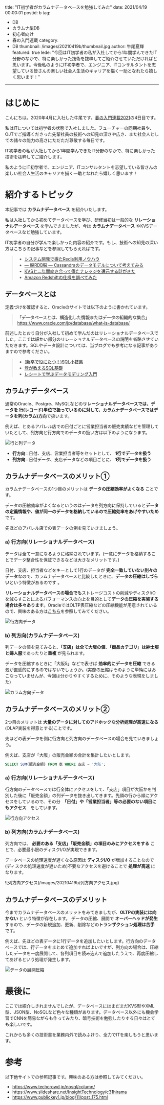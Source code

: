 title: "IT初学者がカラムナデータベースを勉強してみた"
date: 2021/04/19 00:00:01
postid: b
tag:
  - DB
  - カラムナ型DB
  - 初心者向け
  - 春の入門連載
category:
  - DB
thumbnail: /images/20210419b/thumbnail.jpg
author: 牛尾夏輝
featured: true
lede: "今回はIT初学者の私が入社してから1年間学んできたIT分野のなかで、特に楽しかった技術を抜粋してご紹介させていただければと思います。今後私のようにIT初学者で、エンジニア、ITコンサルタントを志望している皆さんの楽しい社会人生活のキャリアを描く一助となれたら嬉しく思います！"
---
# はじめに
こんにちは。2020年4月に入社した牛尾です。[春の入門連載2021](/articles/20210414a/)の4日目です。

私はITについては初学者の状態で入社しました。フューチャーの同期社員や、OJTでご指導くださった先輩社員の技術への知見の深さや広さ、また社会人としての諸々の能力の高さにただただ尊敬する毎日です。

IT初学者の私が入社してから1年間学んできたIT分野のなかで、特に楽しかった技術を抜粋してご紹介します。

私のようにIT初学者で、エンジニア、ITコンサルタントを志望している皆さんの楽しい社会人生活のキャリアを描く一助となれたら嬉しく思います！

# 紹介するトピック

本記事では **カラムナデータベース** を紹介いたします。

私は入社してから初めてデータベースを学び、研修当初は一般的な **リレーショナルデータベース** を学んできましたが、今は **カラムナデータベース** やKVSデータベースなど勉強しています。

IT初学者の自分が学んで楽しかった内容の紹介です。もし、技術への知見の深い方はこちらの記事などを参照してもらえればです。

> * [システム開発で得たRedis利用ノウハウ](/articles/20190821/)
> * [— 脱RDB脳 — Cassandraのデータモデルについて考えてみる](/articles/20190718/)
> * [KVSと二年間向き合って得たナレッジを還元する時がきた](/articles/20210412a/)
> * [Amazon Redshiftの仕様を調べてみた](/articles/20190625/)

## データベースとは
定義づけを確認すると、Oracleのサイトでは以下のように書かれています。

> **「データベースとは、構造化した情報またはデータの組織的な集合」**
> https://www.oracle.com/jp/database/what-is-database/

前述したとおり自分が入社して初めて学んだのはリレーショナルデータベースでした。ここでは細かい部分のリレーショナルデータベースの説明を省略させていただきます。SQLやデータ設計については、当ブログでも参考になる記事がありますので参考ください。

> * [(新卒で役にたつ！)SQL小技集](/articles/20210416b/)
> * [登が教えるSQL基礎](/articles/20210215/)
> * [レシートで学ぶデータモデリング入門](/articles/20200616/)

## カラムナデータベース

通常のOracle、Postgre、MySQLなどの**リレーショナルデータベースでは、データを 行(レコード)単位で扱っているのに対して、カラムナデータベースではデータを列(カラム)方向**で扱います。

例えば、とあるアパレル店での日付ごとに営業担当者の販売実績などを管理していたとして、列方向と行方向でのデータの扱い方は以下のようになります。

![行と列データ](/images/20210419b/行と列データ.jpg)

* **行方向** : 日付、支店、営業担当者等をセットとして、 **1行でデータを扱う**
* **列方向** : 日付データ、支店データなどの項目ごとに、 **1列でデータを扱う**

## カラムナデータベースのメリット①
カラムナデータベースの1つ目のメリットは **データの圧縮効率がよくなる** ことです。

データの圧縮効率がよくなるというのはデータを列方向に保持していると**データの定義情報や、値が同一のデータを格納しているので圧縮効率をあげやすいため**です。

先ほどのアパレル店での表データの例を見ていきましょう。

### a) 行方向(リレーショナルデータベース)
データは全て一意になるように格納されています。(一意にデータを格納することでデータ整合性を保証できるなどは大きなメリットです。)

日付、支店、担当者などをキーとして1行のデータが **完全一致していない別々のデータ**なので、カラムナデータベースと比較したときに、**データの圧縮はしづらい**という特徴があるのです 。

**リレーショナルデータベースの場合でも**ストレージコストの削減やディスクI/Oを減らすことによるパフォーマンスの向上を目的として**データの圧縮を実施する場合は多々あります**。OracleではOLTP表圧縮などの圧縮機能が用意されているので、興味のある方は[こちら](https://www.oracle.com/jp/a/tech/docs/technical-resources/0315-1100-compression.pdf)を参照してみてください。


![行方向データ](/images/20210419b/行方向データ.jpg)

### b) 列方向(カラムナデータベース)

列データの値を見てみると、**「支店」は全て大阪の値**、**「商品カテゴリ」は紳士服と婦人服**であったりと**重複** が見られます。

データを圧縮するときに「大阪5」などで表せば **効率的にデータを圧縮** できる気が直感的にするのではないでしょうか。(実際の圧縮はそのように単純にはおこなっていませんが、今回は分かりやすくするために、そのような表現をしました)

![カラム方向データ](/images/20210419b/カラム方向データ.jpg)

## カラムナデータベースのメリット②
2つ目のメリットは **大量のデータに対してのアドホックな分析処理が高速になる** (OLAP実装を得意とする)ことです。

先ほどの表データを例に行方向と列方向のデータベースの場合を見ていきましょう。

例えば、支店が「大阪」の販売金額の合計を集計したいとします。

```sql
SELECT SUM(販売金額) FROM 表 WHERE 支店 = '大阪';
```

### a) 行方向(リレーショナルデータベース)
行方向のデータベースでは行全体にアクセスをして、「支店」項目が大阪かを判別した後に「販売金額」の列データを抜き出してきます。先頭の行から順にアクセスをしているので、その分　**「日付」や「営業担当者」等の必要のない項目にもアクセス**　をしています。

![行方向アクセス](/images/20210419b/行方向アクセス.jpg)

### b) 列方向(カラムナデータベース)
列方向では、 **必要のある「支店」「販売金額」の項目のみにアクセスをする** ことで、必要最小限のディスクI/Oが実現できます。

データベースの処理速度が遅くなる原因は **ディスクI/O** が増加することなので(ディスクの処理速度が遅いため)不要なアクセスを避けることで **処理が高速** になります。

![列方向アクセス(/images/20210419b/列方向アクセス.jpg)

## カラムナデータベースのデメリット

今までカラムナデータベースのメリットをみてきましたが、**OLTPの実装には向かない** という特徴が存在します。
データの圧縮、展開で **オーバーヘッドが発生** するので、データの新規追加、更新、削除などの**トランザクション処理は苦手** です。

例えば、先ほどの表データに1行データを追加したいとします。行方向のデータベースでは、行データをまとめて追加すればよいですが、列方向の場合は、圧縮したデータを一度展開して、各列項目を読み込んで追加したうえで、再度圧縮してあげるという処理が発生します。

![データの展開圧縮](/images/20210419b/データの展開圧縮.jpg)

# 最後に

ここでは紹介しきれませんでしたが、データベースにはまだまだKVS型やXML型、JSON型、NoSQLなど色々な種類があります。データベース以外にも機会学習でCNNを簡易ながらも作ってみたり、暗号技術を勉強したりする日々はとても楽しいです。

これからも多くの技術書を業務内外で読みふけり、全力でITを楽しもうと思います。

# 参考

以下他サイトでの参照記事です。興味のある方は参照してみてください。

* https://www.techcrowd.jp/nosql/column/
* https://www.slideshare.net/InsightTechnology/c31hirama
* https://www.publickey1.jp/blog/11/post_175.html
